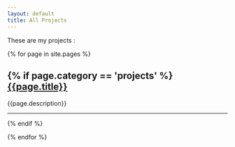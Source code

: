```yaml
---
layout: default
title: All Projects
---
```

These are my projects  :  
        
        

 
{% for page in site.pages  %}

{% if page.category == 'projects' %}
[{{page.title}}]({{page.url}}) 
-------------------------------


{{page.description}}


--------------------------------
{% endif %}

{% endfor %}
	 
